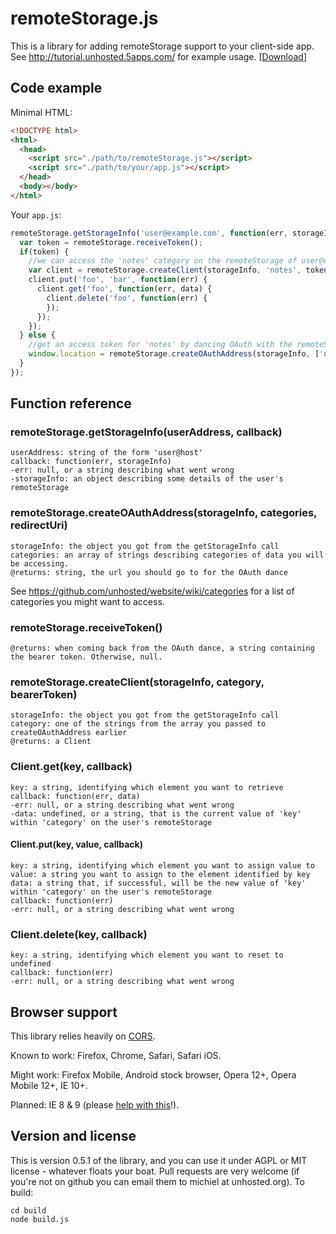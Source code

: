 # remoteStorage.js
This is a library for adding remoteStorage support to your client-side app. See http://tutorial.unhosted.5apps.com/ for example usage. [[Download](https://github.com/unhosted/remoteStorage.js/raw/master/build/latest/remoteStorage.js)]

## Code example
Minimal HTML:

```html
<!DOCTYPE html>
<html>
  <head>
    <script src="./path/to/remoteStorage.js"></script>
    <script src="./path/to/your/app.js"></script>
  </head>
  <body></body>
</html>
```

Your `app.js`:

```js
remoteStorage.getStorageInfo('user@example.com', function(err, storageInfo) {
  var token = remoteStorage.receiveToken();
  if(token) {
    //we can access the 'notes' category on the remoteStorage of user@example.com:
    var client = remoteStorage.createClient(storageInfo, 'notes', token);
    client.put('foo', 'bar', function(err) {
      client.get('foo', function(err, data) {
        client.delete('foo', function(err) {
        });
      });
    });
  } else {
    //get an access token for 'notes' by dancing OAuth with the remoteStorage of user@example.com:
    window.location = remoteStorage.createOAuthAddress(storageInfo, ['notes'], window.location.href);
  }
});
```

## Function reference
### remoteStorage.getStorageInfo(userAddress, callback)

    userAddress: string of the form 'user@host'
    callback: function(err, storageInfo)
    -err: null, or a string describing what went wrong
    -storageInfo: an object describing some details of the user's remoteStorage

### remoteStorage.createOAuthAddress(storageInfo, categories, redirectUri)

    storageInfo: the object you got from the getStorageInfo call
    categories: an array of strings describing categories of data you will be accessing.
    @returns: string, the url you should go to for the OAuth dance
See https://github.com/unhosted/website/wiki/categories for a list of categories you might want to access.

### remoteStorage.receiveToken()

    @returns: when coming back from the OAuth dance, a string containing the bearer token. Otherwise, null.

### remoteStorage.createClient(storageInfo, category, bearerToken)

    storageInfo: the object you got from the getStorageInfo call
    category: one of the strings from the array you passed to createOAuthAddress earlier
    @returns: a Client

### Client.get(key, callback)
    
    key: a string, identifying which element you want to retrieve
    callback: function(err, data)
    -err: null, or a string describing what went wrong
    -data: undefined, or a string, that is the current value of 'key' within 'category' on the user's remoteStorage

#### Client.put(key, value, callback)

    key: a string, identifying which element you want to assign value to
    value: a string you want to assign to the element identified by key
    data: a string that, if successful, will be the new value of 'key' within 'category' on the user's remoteStorage
    callback: function(err)
    -err: null, or a string describing what went wrong

### Client.delete(key, callback)

    key: a string, identifying which element you want to reset to undefined
    callback: function(err)
    -err: null, or a string describing what went wrong

## Browser support
This library relies heavily on [CORS](http://caniuse.com/#search=cors).

Known to work: Firefox, Chrome, Safari, Safari iOS.

Might work: Firefox Mobile, Android stock browser, Opera 12+, Opera Mobile 12+, IE 10+.

Planned: IE 8 & 9 (please [help with this](https://groups.google.com/d/topic/unhosted/Xk1hJMr9i9c/discussion)!).

## Version and license
This is version 0.5.1 of the library, and you can use it under AGPL or MIT license - whatever floats your boat. Pull requests are very welcome (if you're not on github you can email them to michiel at unhosted.org). To build:

    cd build
    node build.js

